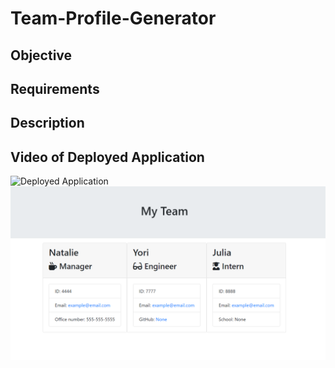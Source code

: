 # **Team-Profile-Generator**

## **Objective**



## **Requirements**



## **Description**



## **Video of Deployed Application**

![Deployed Application](https://drive.google.com/file/d/1BD8GIZjWKTwMd8pc68aiKF_C3uExhQ-3/view)
![Team Test](Images/teamTest.png)
